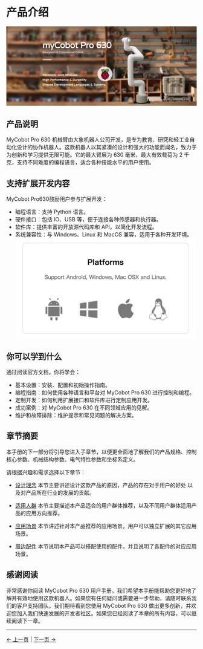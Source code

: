 # 产品介绍

![pro600](../resources/4-FirstInstallAndUse/pro%20630%20cn.png)



## 产品说明

MyCobot Pro 630 机械臂由大象机器人公司开发，是专为教育、研究和轻工业自动化设计的协作机器人。这款机器人以其紧凑的设计和强大的功能而闻名，致力于为创新和学习提供无限可能。它的最大臂展为 630 毫米，最大有效载荷为 2 千克，支持不同难度的编程语言，适合各种技能水平的用户使用。

## 支持扩展开发内容

MyCobot Pro630鼓励用户参与扩展开发：

- 编程语言：支持 Python 语言。
- 硬件接口：包括 IO、USB 等，便于连接各种传感器和执行器。
- 软件库：提供丰富的开放源代码库和 API，以简化开发流程。
- 系统兼容性：与 Windows、Linux 和 MacOS 兼容，适用于各种开发环境。
  ![系统兼容](../resources/1-ProductIntroduction/system.png)

## 你可以学到什么

通过阅读官方文档，你将学会：

- 基本设置：安装、配置和初始操作指南。
- 编程指南：如何使用各种语言和平台对 MyCobot Pro 630 进行控制和编程。
- 定制开发：如何利用扩展接口和软件库进行定制应用开发。
- 成功案例：对 MyCobot Pro 630 在不同领域应用的见解。
- 维护和故障排除：维护提示和常见问题的解决方案。

## 章节摘要

本手册的下一部分将引导您进入子章节，以便更全面地了解我们的产品规格、控制核心参数、机械结构参数、电气特性参数和坐标系定义。

请根据兴趣和需求选择以下章节：

- [设计理念](1.1-DesignPhilosophy.md)
本节主要讲述设计这款产品的原因，产品的存在对于用户的好处
以及对产品所在行业的发展的贡献。

- [适用人群](1.2-SuitableUsers.md)
本节主要描述本产品适合的用户群体推荐，以及不同用户群体适用产品的应用方向推荐。

- [应用场景](1.3-ApplicationScenario.md)
本节讲述针对本产品推荐的应用场景，用户可以独立扩展的其它应用场景。

- [周边配件](1.4-AccessoriesTools/README.md)
本节说明本产品可以搭配使用的配件，并且说明了各配件的对应应用场景。

## 感谢阅读

非常感谢你阅读 MyCobot Pro 630 用户手册。我们希望本手册能帮助您更好地了解并有效地使用这款机器人。如果您有任何疑问或需要进一步帮助，请随时联系我们的客户支持团队。我们期待看到您使用 MyCobot Pro 630 做出更多创新，并欢迎您加入我们快速发展的开发者社区。如果您已经阅读了本章的所有内容，可以继续阅读下一章。


---
[← 上一页](../README.md) | [下一页 →](./1.1-DesignPhilosophy.md)


